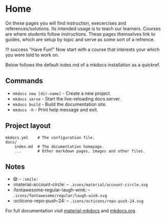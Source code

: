 # Home

On these pages you will find instruction, execercises and references/solutions. Its intended
usage is to teach our learners. Courses are where students follow instructions. These pages
themselves link to guides, which are setup by topic and serve as some sort of a refrence.

!!! success "Have Fun!"
    Now start with a course that interests your which you were told to work on.

Below follows the default index.md of a mkdocs installation as a quickref.

## Commands

* `mkdocs new [dir-name]` - Create a new project.
* `mkdocs serve` - Start the live-reloading docs server.
* `mkdocs build` - Build the documentation site.
* `mkdocs -h` - Print help message and exit.

## Project layout

    mkdocs.yml    # The configuration file.
    docs/
        index.md  # The documentation homepage.
        ...       # Other markdown pages, images and other files.

## Notes

- :smile: - `:smile:`
- :material-account-circle: – `.icons/material/account-circle.svg`
- :fontawesome-regular-laugh-wink: – `.icons/fontawesome/regular/laugh-wink.svg`
- :octicons-repo-push-24: – `.icons/octicons/repo-push-24.svg`

For full documentation visit [material-mkdocs](https://squidfunk.github.io/mkdocs-material/) and [mkdocs.org](https://www.mkdocs.org).
